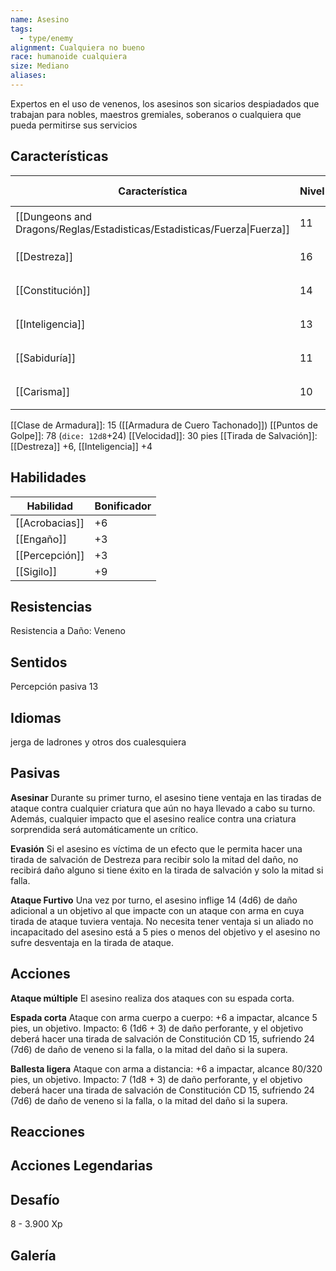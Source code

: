 ```yaml
---
name: Asesino
tags:
  - type/enemy
alignment: Cualquiera no bueno
race: humanoide cualquiera
size: Mediano
aliases:
---
```

Expertos en el uso de venenos, los asesinos son sicarios despiadados que trabajan para nobles, maestros gremiales, soberanos o cualquiera que pueda permitirse sus servicios

## Características

| Característica                                                           | Nivel | Bonificador | Lanzar dado      |
| ------------------------------------------------------------------------ | ----- | ----------- | ---------------- |
| [[Dungeons and Dragons/Reglas/Estadisticas/Estadisticas/Fuerza\|Fuerza]] | 11    | +0          | `dice: 1d20 + 0` |
| [[Destreza]]                                                             | 16    | +3          | `dice: 1d20 + 0` |
| [[Constitución]]                                                         | 14    | +2          | `dice: 1d20 + 0` |
| [[Inteligencia]]                                                         | 13    | +1          | `dice: 1d20 + 0` |
| [[Sabiduría]]                                                            | 11    | +0          | `dice: 1d20 + 0` |
| [[Carisma]]                                                              | 10    | +0          | `dice: 1d20 + 0` |

[[Clase de Armadura]]: 15 ([[Armadura de Cuero Tachonado]])
[[Puntos de Golpe]]: 78 (`dice: 12d8`+24)
[[Velocidad]]: 30 pies
[[Tirada de Salvación]]: [[Destreza]] +6, [[Inteligencia]] +4

## Habilidades

| Habilidad      | Bonificador |
| -------------- | ----------- |
| [[Acrobacias]] | +6          |
| [[Engaño]]     | +3          |
| [[Percepción]] | +3          |
| [[Sigilo]]     | +9          |

## Resistencias

Resistencia a Daño: Veneno

## Sentidos

Percepción pasiva 13

## Idiomas

jerga de ladrones y otros dos cualesquiera

## Pasivas

**Asesinar**
Durante su primer turno, el asesino tiene ventaja en las tiradas de ataque contra cualquier criatura que aún no haya llevado a cabo su turno. Además, cualquier impacto que el asesino realice contra una criatura sorprendida será automáticamente un crítico.

**Evasión**
Si el asesino es víctima de un efecto que le permita hacer una tirada de salvación de Destreza para recibir solo la mitad del daño, no recibirá daño alguno si tiene éxito en la tirada de salvación y solo la mitad si falla.

**Ataque Furtivo**
Una vez por turno, el asesino inflige 14 (4d6) de daño adicional a un objetivo al que impacte con un ataque con arma en cuya tirada de ataque tuviera ventaja. No necesita tener ventaja si un aliado no incapacitado del asesino está a 5 pies o menos del objetivo y el asesino no sufre desventaja en la tirada de ataque.

## Acciones

**Ataque múltiple**
El asesino realiza dos ataques con su espada corta.

**Espada corta**
Ataque con arma cuerpo a cuerpo: +6 a impactar, alcance 5 pies, un objetivo. Impacto: 6 (1d6 + 3) de daño perforante, y el objetivo deberá hacer una tirada de salvación de Constitución CD 15, sufriendo 24 (7d6) de daño de veneno si la falla, o la mitad del daño si la supera.

**Ballesta ligera** 
Ataque con arma a distancia: +6 a impactar, alcance 80/320 pies, un objetivo. Impacto: 7 (1d8 + 3) de daño perforante, y el objetivo deberá hacer una tirada de salvación de Constitución CD 15, sufriendo 24 (7d6) de daño de veneno si la falla, o la mitad del daño si la supera.

## Reacciones

## Acciones Legendarias

## Desafío

8 - 3.900 Xp

## Galería


